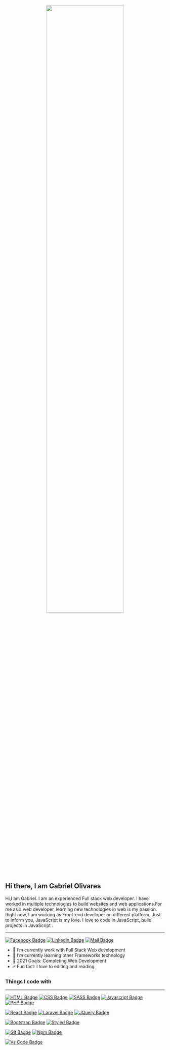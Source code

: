 <!-- ![Github Banner](https://raw.githubusercontent.com/raihanhosen011/raihanhosen011/main/github-bennar.png) -->

<center><image src='2c778e_89d09c380b7b4a09bcdbcb329c4734b3_mv2.gif' width=70%></center>

## Hi there, I am Gabriel Olivares 

Hi,I am Gabriel. I am an experienced Full stack web developer. I have worked in multiple technologies to build websites and web applications.For me as a web developer, learning new technologies in web is my passion. Right now, I am working as Front-end developer on different platform. Just to inform you, JavaScript is my love. I love to code in JavaScript, build projects in JavaScript .

<!-- ### :coffee: &emsp;Connect with me! -->
<hr/>

[![Facebook Badge](https://img.shields.io/badge/Facebook-1877F2?style=for-the-badge&logo=facebook&logoColor=white)](https://www.facebook.com/nexus.eon)
[![Linkedin Badge](https://img.shields.io/badge/LinkedIn-0077B5?style=for-the-badge&logo=linkedin&logoColor=white)](https://www.linkedin.com/in/gabriel-olivares-47938118a)
[![Mail Badge](https://img.shields.io/badge/Gmail-D14836?style=for-the-badge&logo=gmail&logoColor=white)](mailto:olivaresgabby25@gmail.com)


- 🔭 I’m currently work with Full Stack Web development
- 🌱 I’m currently learning other Frameworks technology 
- 🥅 2021 Goals: Completing Web Development
- ⚡ Fun fact: I love to editing and reading

### Things I code with
<hr/>
 
<!-- [![MongoDb Badge](https://img.shields.io/badge/Mongodb-0081CB?style=for-the-badge&logo=mongodb&logoColor=white)](https://github.com/Olivares1234) -->
<!-- [![Express Badge](https://img.shields.io/badge/EXPRESS-330F63?style=for-the-badge&logo=express&logoColor=white)](https://github.com/Olivares1234) -->
[![HTML Badge](https://img.shields.io/badge/HTML5-E34F26?style=for-the-badge&logo=html5&logoColor=white)](https://github.com/Olivares1234)
[![CSS Badge](https://img.shields.io/badge/CSS3-1572B6?style=for-the-badge&logo=css3&logoColor=white)](https://github.com/Olivares1234)
[![SASS Badge](https://img.shields.io/badge/Sass-CC6699?style=for-the-badge&logo=sass&logoColor=white)](https://github.com/Olivares1234)
[![Javascript Badge](https://img.shields.io/badge/JavaScript-F7DF1E?style=for-the-badge&logo=javascript&logoColor=black)](https://github.com/Olivares1234)
[![PHP Badge](https://img.shields.io/badge/PHP-777BB4?style=for-the-badge&logo=php&logoColor=white)](https://github.com/Olivares1234)
<!-- [![Typescript Badge](https://img.shields.io/badge/typeScript-0078D6?style=for-the-badge&logo=typeScript&logoColor=white)](https://github.com/raihanhosen011) -->
[![React Badge](https://img.shields.io/badge/React-20232A?style=for-the-badge&logo=react&logoColor=61DAFB)](https://github.com/Olivares1234)
[![Laravel Badge](https://img.shields.io/badge/Laravel-FF2D20?style=for-the-badge&logo=laravel&logoColor=white)](https://github.com/raihanhosen011)
[![JQuery Badge](https://img.shields.io/badge/jQuery-0769AD?style=for-the-badge&logo=jquery&logoColor=white)](https://github.com/Olivares1234)
<!-- [![Tailwind Badge](https://img.shields.io/badge/Tailwind_CSS-38B2AC?style=for-the-badge&logo=tailwind-css&logoColor=white)](https://github.com/raihanhosen011) -->
<!-- [![Node Badge](https://img.shields.io/badge/Node.js-43853D?style=for-the-badge&logo=node.js&logoColor=white)](https://github.com/raihanhosen011) -->
[![Bootstrap Badge](https://img.shields.io/badge/Bootstrap-563D7C?style=for-the-badge&logo=bootstrap&logoColor=white)](https://github.com/Olivares1234)
[![Styled Badge](https://img.shields.io/badge/styled--components-DB7093?style=for-the-badge&logo=styled-components&logoColor=white)](https://github.com/Olivares1234)
<!-- [![Material UI Badge](https://img.shields.io/badge/Material--UI-0081CB?style=for-the-badge&logo=material-ui&logoColor=white)](https://github.com/raihanhosen011) -->
<!-- [![React Router Badge](https://img.shields.io/badge/React_Router-CA4245?style=for-the-badge&logo=react-router&logoColor=white)](https://github.com/raihanhosen011) -->
<!-- [![Netlify Badge](https://img.shields.io/badge/Netlify-00C7B7?style=for-the-badge&logo=netlify&logoColor=white)](https://github.com/raihanhosen011) -->
<!-- [![Markdown Badge](https://img.shields.io/badge/Markdown-000000?style=for-the-badge&logo=markdown&logoColor=white)](https://github.com/raihanhosen011) -->
<!-- [![Python Badge](https://img.shields.io/badge/Python-14354C?style=for-the-badge&logo=python&logoColor=white)](https://github.com/raihanhosen011) -->
<!-- [![Windows Badge](https://img.shields.io/badge/Windows-0078D6?style=for-the-badge&logo=windows&logoColor=white)](https://github.com/raihanhosen011)
[![Ubuntu Badge](https://img.shields.io/badge/Ubuntu-E95420?style=for-the-badge&logo=ubuntu&logoColor=white)](https://github.com/raihanhosen011) -->
<!-- [![Bitbucket Badge](https://img.shields.io/badge/Bitbucket-330F63?style=for-the-badge&logo=bitbucket&logoColor=white)](https://github.com/raihanhosen011) -->
[![Git Badge](https://img.shields.io/badge/git-f34f29?style=for-the-badge&logo=git&logoColor=white)](https://github.com/Olivares1234)
[![Npm Badge](https://img.shields.io/badge/npm-d7141a?style=for-the-badge&logo=npm&logoColor=white)](https://github.com/Olivares1234)
<!-- [![Yarn Badge](https://img.shields.io/badge/yarn-0078D6?style=for-the-badge&logo=yarn&logoColor=white)](https://github.com/raihanhosen011) -->
<!-- [![Vercel Badge](https://img.shields.io/badge/vercel-000?style=for-the-badge&logo=vercel&logoColor=white)](https://github.com/raihanhosen011) -->
<!-- [![Google Chrome Badge](https://img.shields.io/badge/google_chrome-556532?style=for-the-badge&logo=googlechrome&logoColor=white)](https://github.com/raihanhosen011) -->
<!-- [![Notion Badge](https://img.shields.io/badge/notion-000?style=for-the-badge&logo=notion&logoColor=white)](https://github.com/raihanhosen011) -->
[![Vs Code Badge](https://img.shields.io/badge/Visual_Studio_Code-0078D6?style=for-the-badge&logo=visualstudiocode&logoColor=white)](https://github.com/Olivares1234)


<!-- ### My Projects
<hr/>

<table>
  <thead align="center">
    <tr border: none;>
      <td><b>Project Name</b></td>
      <td><b>Technology</b></td>
      <td><b> Description </b></td>
      <td><b>Demo</b></td>
    </tr>
  </thead>
  <tbody>
    <tr>
      <td> Amazon clone </td>
      <td> Javascript, React js </td>
      <td> I have cloned the website of Amazon, the world's most popular e-commerce company </td>
      <td> <a target="_blank" href='https://amazon-nw.vercel.app/' > LIVE DEMO </a> </td>
    </tr>
  </tbody>
</table>

<br/> -->

<!-- ![Gabriel's GitHub stats](https://github-readme-stats.vercel.app/api?username=Gabriel Olivares&show_icons=true&theme=radical) -->

<!-- <br/> -->

<!-- <img alt="programmerrafi Activity Graph" src="https://activity-graph.herokuapp.com/graph?username=raihanhosen011&bg_color=0D1117&color=5BCDEC&line=5BCDEC&point=FFFFFF&hide_border=true" /> -->
